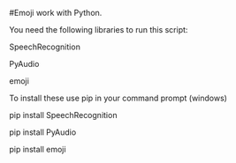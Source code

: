 #Emoji work with Python.

You need the following libraries to run this script:

SpeechRecognition

PyAudio

emoji

To install these use pip in your command prompt (windows)

pip install SpeechRecognition

pip install PyAudio

pip install emoji
